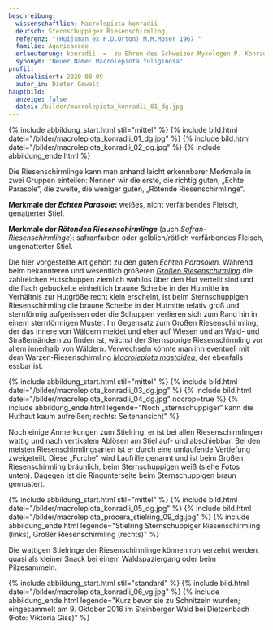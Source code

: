 ```yaml
---
beschreibung:
  wissenschaftlich: Macrolepiota konradii
  deutsch: Sternschuppiger Riesenschirmling
  referenz: "(Huijsman ex P.D.Orton) M.M.Moser 1967 "
  familie: Agaricaceae
  erlaeuterung: konradii  =  zu Ehren des Schweizer Mykologen P. Konrad
  synonym: "Neuer Name: Macrolepiota fuliginosa"
profil:
  aktualisiert: 2020-08-09
  autor_in: Dieter Gewalt
hauptbild:
  anzeige: false
  datei: /bilder/macrolepiota_konradii_01_dg.jpg
---
```

{% include abbildung_start.html stil="mittel" %}
{% include bild.html datei="/bilder/macrolepiota_konradii_01_dg.jpg" %}
{% include bild.html datei="/bilder/macrolepiota_konradii_02_dg.jpg" %}
{% include abbildung_ende.html %}

Die Riesenschirmlinge kann man anhand leicht erkennbarer Merkmale in zwei Gruppen einteilen: Nennen wir die erste, die richtig guten, „Echte Parasole“, die zweite, die weniger guten, „Rötende Riesenschirmlinge“.

**Merkmale der *Echten Parasole*:** weißes, nicht verfärbendes Fleisch, genatterter Stiel.

**Merkmale der *Rötenden Riesenschirmlinge*** (auch *Safran-Riesenschirmlinge*): safranfarben oder gelblich/rötlich verfärbendes Fleisch, ungenatterter Stiel.

Die hier vorgestellte Art gehört zu den guten *Echten Parasolen*. Während beim bekannteren und wesentlich größeren *[Großen Riesenschirmling](/pilze/macrolepiota-procera-großer-riesenschirmling-parasol)* die zahlreichen Hutschuppen ziemlich wahllos über den Hut verteilt sind und die flach gebuckelte einheitlich braune Scheibe in der Hutmitte im Verhältnis zur Hutgröße recht klein erscheint, ist beim Sternschuppigen Riesenschirmling die braune Scheibe in der Hutmitte relativ groß und sternförmig aufgerissen oder die Schuppen verlieren sich zum Rand hin in einem sternförmigen Muster. Im Gegensatz zum Großen Riesenschirmling, der das Innere von Wäldern meidet und eher auf Wiesen und an Wald- und Straßenrändern zu finden ist, wächst der Sternsporige Riesenschirmling vor allem innerhalb von Wäldern. Verwechseln könnte man ihn eventuell mit dem Warzen-Riesenschirmling *[Macrolepiota mastoidea](/pilze/macrolepiota-mastoidea-zitzen-riesenschirmling)*, der ebenfalls essbar ist.

{% include abbildung_start.html stil="mittel" %}
{% include bild.html datei="/bilder/macrolepiota_konradii_03_dg.jpg" %}
{% include bild.html datei="/bilder/macrolepiota_konradii_04_dg.jpg" nocrop=true %}
{% include abbildung_ende.html legende="Noch „sternschuppiger“ kann die Huthaut kaum aufreißen; rechts: Seitenansicht" %}

Noch einige Anmerkungen zum Stielring: er ist bei allen Riesenschirmlingen wattig und nach vertikalem Ablösen am Stiel auf- und abschiebbar. Bei den meisten Riesenschirmlingsarten ist er durch eine umlaufende Vertiefung zweigeteilt. Diese „Furche“ wird Laufrille genannt und ist beim Großen Riesenschirmling bräunlich, beim Sternschuppigen weiß (siehe Fotos unten). Dagegen ist die Ringunterseite beim Sternschuppigen braun gemustert.

{% include abbildung_start.html stil="mittel" %}
{% include bild.html datei="/bilder/macrolepiota_konradii_05_dg.jpg" %}
{% include bild.html datei="/bilder/macrolepiota_procera_stielring_09_dg.jpg" %}
{% include abbildung_ende.html legende="Stielring Sternschuppiger Riesenschirmling (links), Großer Riesenschirmling (rechts)" %}

Die wattigen Stielringe der Riesenschirmlinge können roh verzehrt werden, quasi als kleiner Snack bei einem Waldspaziergang oder beim Pilzesammeln.

{% include abbildung_start.html stil="standard" %}
{% include bild.html datei="/bilder/macrolepiota_konradii_06_vg.jpg" %}
{% include abbildung_ende.html legende="Kurz bevor sie zu Schnitzeln wurden; eingesammelt am 9. Oktober 2016 im Steinberger Wald bei Dietzenbach (Foto: Viktoria Giss)" %}